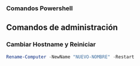 ### Comandos Powershell

## Comandos de administración 

### Cambiar Hostname y Reiniciar
```powershell
Rename-Computer -NewName "NUEVO-NOMBRE" -Restart 
```

